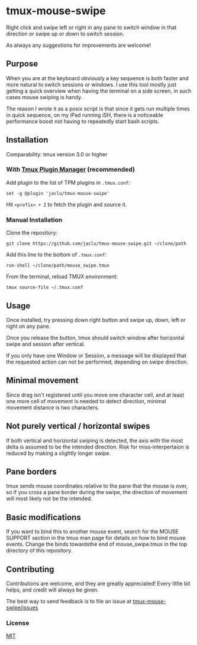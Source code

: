 # tmux-mouse-swipe

Right click and swipe left or right in any pane to switch window in that
direction or swipe up or down to switch session.

As always any suggestions for improvements are welcome!

## Purpose

When you are at the keyboard obviously a key sequence is both faster and more
natural to switch sessions or windows.
I use this tool mostly just getting a quick overview when having the
terminal on a side screen, in such cases mouse swiping is handy.

The reason I wrote it as a posix script is that since it gets run multiple
times in quick sequence, on my iPad running iSH, there is a noticeable
performance boost not having to repeatedly start bash scripts.

## Installation

Comparability: tmux version 3.0 or higher

### With [Tmux Plugin Manager](https://github.com/tmux-plugins/tpm) (recommended)

Add plugin to the list of TPM plugins in `.tmux.conf`:

```tmux
set -g @plugin 'jaclu/tmux-mouse-swipe'
```

Hit `<prefix> + I` to fetch the plugin and source it.

### Manual Installation

Clone the repository:

```shell
git clone https://github.com/jaclu/tmux-mouse-swipe.git ~/clone/path
```

Add this line to the bottom of `.tmux.conf`:

```tmux
run-shell ~/clone/path/mouse_swipe.tmux
```

From the terminal, reload TMUX environment:

```shell
tmux source-file ~/.tmux.conf
```

## Usage

Once installed, try pressing down right button and swipe up, down, left
or right on any pane.

Once you release the button, tmux should switch window after horizontal
swipe and session after vertical.

If you only have one Window or Session, a message will be displayed
that the requested action can not be performed, depending on swipe direction.

## Minimal movement

Since drag isn't registered until you move one character cell, and at least
one more cell of movement is needed to detect direction, minimal movement
distance is two characters.

## Not purely vertical / horizontal swipes

If both vertical and horizontal swiping is detected, the axis with the most 
delta is assumed to be the intended direction. Risk for miss-interpertaion 
is reduced by making a slightly longer swipe.

## Pane borders

tmux sends mouse coordinates relative to the pane that the mouse is over,
so if you cross a pane border during the swipe,
the direction of movement will most likely not be the intended.

## Basic modifications

If you want to bind this to another mouse event, search for the
MOUSE SUPPORT section in the tmux man page for details on how to bind mouse
events. Change the binds towardsthe end of mouse_swipe.tmux in the top directory
of this repository.

## Contributing

Contributions are welcome, and they are greatly appreciated!
Every little bit helps, and credit will always be given.

The best way to send feedback is to file an issue at
[tmux-mouse-swipe/issues](https://github.com/jaclu/tmux-mouse-swipe/issues)

### License

[MIT](LICENSE.md)
